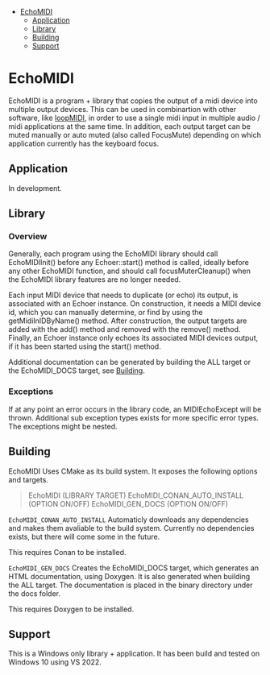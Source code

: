- [EchoMIDI](#echomidi)
  - [Application](#application)
  - [Library](#library)
  - [Building](#building)
  - [Support](#support)

# EchoMIDI

EchoMIDI is a program + library that copies the output of a midi device into multiple output devices. This can be used in combinartion with other software, like [loopMIDI](https://www.tobias-erichsen.de/software/loopmidi.html), in order to use a single midi input in multiple audio / midi applications at the same time. In addition, each output target can be muted manually or auto muted (also called FocusMute) depending on which application currently has the keyboard focus.


## Application

In development.

## Library

### Overview

Generally, each program using the EchoMIDI library should call EchoMIDIInit() before any Echoer::start() method is called, ideally before any other EchoMIDI function, and should call focusMuterCleanup() when the EchoMIDI library features are no longer needed.

Each input MIDI device that needs to duplicate (or echo) its output, is associated with an Echoer instance. On construction, it needs a MIDI device id, which you can manually determine, or find by using the getMidiInIDByName() method. After construction, the output targets are added with the add() method and removed with the remove() method. Finally, an Echoer instance only echoes its associated MIDI devices output, if it has been started using the start() method.

Additional documentation can be generated by building the ALL target or the EchoMIDI_DOCS target, see [Building](#building).

### Exceptions

If at any point an error occurs in the library code, an MIDIEchoExcept will be thrown. Additional sub exception types exists for more specific error types. The exceptions might be nested.

## Building

EchoMIDI Uses CMake as its build system. It exposes the following options and targets.

> EchoMIDI                      (LIBRARY TARGET)
> EchoMIDI_CONAN_AUTO_INSTALL   (OPTION ON/OFF)
> EchoMIDI_GEN_DOCS             (OPTION ON/OFF)

`EchoMIDI_CONAN_AUTO_INSTALL`
Automaticly downloads any dependencies and makes them avaliable to the build system.
Currently no dependencies exists, but there will come some in the future.

This requires Conan to be installed.

`EchoMIDI_GEN_DOCS`
Creates the EchoMIDI_DOCS target, which generates an HTML documentation, using Doxygen. It is also generated when building the ALL target.
The documentation is placed in the binary directory under the docs folder.

This requires Doxygen to be installed.

## Support

This is a Windows only library + application. It has been build and tested on Windows 10 using VS 2022.

